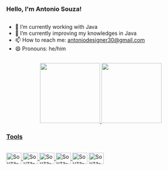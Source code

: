 ### Hello, I'm Antonio Souza!
##
- 🔭 I’m currently working with Java
- 🌱 I’m currently improving my knowledges in Java
- 📫 How to reach me: antoniodesigner30@gmail.com
- 😄 Pronouns: he/him
##
<div align="center">
  <a href="https://github.com/ant0niosouza">
  <img height="160em" src="https://github-readme-stats.vercel.app/api?username=ant0niosouza&show_icons=true&theme=jolly&layout=default&border_radius=30&include_all_commits=true&count_private=true"/>
  <img height="160em" src="https://github-readme-stats.vercel.app/api/top-langs/?username=ant0niosouza&border_radius=30&layout=default&langs_count=7&theme=jolly"/>
</div>

<h3>Tools</h3>

<div style="display: inline_block"><br>
  <img align="center" alt="Souza-Java" height="30" width="40" src="https://cdn.jsdelivr.net/gh/devicons/devicon/icons/java/java-original.svg">
  <img align="center" alt="Souza-Python" height="30" width="40" src="https://cdn.jsdelivr.net/gh/devicons/devicon/icons/python/python-original.svg">
  <img align="center" alt="Souza-Kotlin" height="30" width="40" src="https://cdn.jsdelivr.net/gh/devicons/devicon/icons/kotlin/kotlin-original.svg">
  <img align="center" alt="Souza-mySQL" height="30" width="40" src="https://cdn.jsdelivr.net/gh/devicons/devicon/icons/mysql/mysql-original.svg">
  <a href="https://www.instagram.com/equipexmachine.brasil/"><img align="center" alt="Souza-FIRST" height="30" width="40" src="https://www.firstinspires.org/sites/all/themes/first/assets/images/FIRST_logo.png"></a>
  <img align="center" alt="Souza-ubuntu" height="30" width="40" src="https://cdn.jsdelivr.net/gh/devicons/devicon/icons/ubuntu/ubuntu-plain.svg">
</div>
